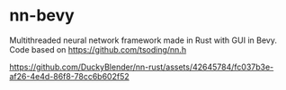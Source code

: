 # nn-bevy
Multithreaded neural network framework made in Rust with GUI in Bevy. Code based on https://github.com/tsoding/nn.h


https://github.com/DuckyBlender/nn-rust/assets/42645784/fc037b3e-af26-4e4d-86f8-78cc6b602f52

